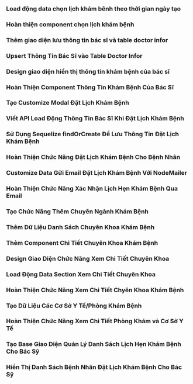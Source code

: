 ### Load động data chọn lịch khám bênh theo thời gian ngày tạo

### Hoàn thiện component chọn lịch khám bệnh

### Thêm giao diện lưu thông tin bác sĩ và table doctor infor

### Upsert Thông Tin Bác Sĩ vào Table Doctor Infor

### Design giao diện hiển thị thông tin khám bệnh của bác sĩ

### Hoàn Thiện Component Thông Tin Khám Bệnh Của Bác Sĩ

### Tạo Customize Modal Đặt Lịch Khám Bệnh

### Viết API Load Động Thông Tin Bác Sĩ Khi Đặt Lịch Khám Bệnh

### Sử Dụng Sequelize findOrCreate Để Lưu Thông Tin Đặt Lịch Khám Bệnh

### Hoàn Thiện Chức Năng Đặt Lịch Khám Bệnh Cho Bệnh Nhân

### Customize Data Gửi Email Đặt Lịch Khám Bệnh Với NodeMailer

### Hoàn Thiện Chức Năng Xác Nhận Lịch Hẹn Khám Bệnh Qua Email

### Tạo Chức Năng Thêm Chuyên Ngành Khám Bệnh

### Thêm Dữ Liệu Danh Sách Chuyên Khoa Khám Bệnh

### Thêm Component Chi Tiết Chuyên Khoa Khám Bệnh

### Design Giao Diện Chức Năng Xem Chi Tiết Chuyên Khoa

### Load Động Data Section Xem Chi Tiết Chuyên Khoa

### Hoàn Thiện Chức Năng Xem Chi Tiết Chyên Khoa Khám Bệnh

### Tạo Dữ Liệu Các Cơ Sở Y Tế/Phòng Khám Bệnh

### Hoàn Thiện Chức Năng Xem Chi Tiết Phòng Khám và Cơ Sở Y Tế

### Tạo Base Giao Diện Quản Lý Danh Sách Lịch Hẹn Khám Bệnh Cho Bác Sỹ

### Hiển Thị Danh Sách Bệnh Nhân Đặt Lịch Khám Bệnh Cho Bác Sỹ
